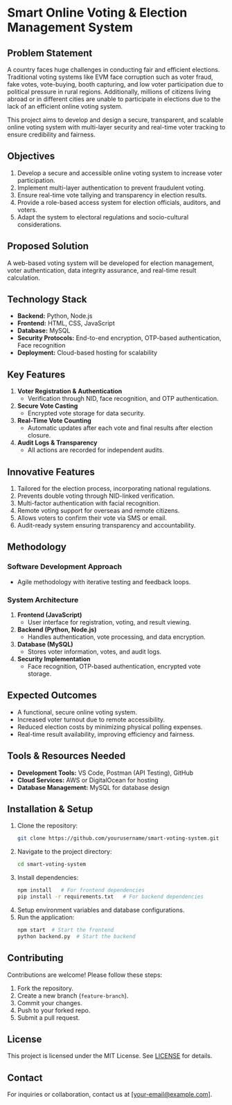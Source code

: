 # Smart Online Voting & Election Management System

## Problem Statement
A country faces huge challenges in conducting fair and efficient elections. Traditional voting systems like EVM face corruption such as voter fraud, fake votes, vote-buying, booth capturing, and low voter participation due to political pressure in rural regions. Additionally, millions of citizens living abroad or in different cities are unable to participate in elections due to the lack of an efficient online voting system.

This project aims to develop and design a secure, transparent, and scalable online voting system with multi-layer security and real-time voter tracking to ensure credibility and fairness.

## Objectives
1. Develop a secure and accessible online voting system to increase voter participation.
2. Implement multi-layer authentication to prevent fraudulent voting.
3. Ensure real-time vote tallying and transparency in election results.
4. Provide a role-based access system for election officials, auditors, and voters.
5. Adapt the system to electoral regulations and socio-cultural considerations.

## Proposed Solution
A web-based voting system will be developed for election management, voter authentication, data integrity assurance, and real-time result calculation.

## Technology Stack
- **Backend:** Python, Node.js
- **Frontend:** HTML, CSS, JavaScript
- **Database:** MySQL
- **Security Protocols:** End-to-end encryption, OTP-based authentication, Face recognition
- **Deployment:** Cloud-based hosting for scalability

## Key Features
1. **Voter Registration & Authentication**
   - Verification through NID, face recognition, and OTP authentication.
2. **Secure Vote Casting**
   - Encrypted vote storage for data security.
3. **Real-Time Vote Counting**
   - Automatic updates after each vote and final results after election closure.
4. **Audit Logs & Transparency**
   - All actions are recorded for independent audits.

## Innovative Features
1. Tailored for the election process, incorporating national regulations.
2. Prevents double voting through NID-linked verification.
3. Multi-factor authentication with facial recognition.
4. Remote voting support for overseas and remote citizens.
5. Allows voters to confirm their vote via SMS or email.
6. Audit-ready system ensuring transparency and accountability.

## Methodology
### Software Development Approach
- Agile methodology with iterative testing and feedback loops.

### System Architecture
1. **Frontend (JavaScript)**
   - User interface for registration, voting, and result viewing.
2. **Backend (Python, Node.js)**
   - Handles authentication, vote processing, and data encryption.
3. **Database (MySQL)**
   - Stores voter information, votes, and audit logs.
4. **Security Implementation**
   - Face recognition, OTP-based authentication, encrypted vote storage.

## Expected Outcomes
- A functional, secure online voting system.
- Increased voter turnout due to remote accessibility.
- Reduced election costs by minimizing physical polling expenses.
- Real-time result availability, improving efficiency and fairness.

## Tools & Resources Needed
- **Development Tools:** VS Code, Postman (API Testing), GitHub
- **Cloud Services:** AWS or DigitalOcean for hosting
- **Database Management:** MySQL for database design

## Installation & Setup
1. Clone the repository:
   ```sh
   git clone https://github.com/yourusername/smart-voting-system.git
   ```
2. Navigate to the project directory:
   ```sh
   cd smart-voting-system
   ```
3. Install dependencies:
   ```sh
   npm install   # For frontend dependencies
   pip install -r requirements.txt   # For backend dependencies
   ```
4. Setup environment variables and database configurations.
5. Run the application:
   ```sh
   npm start  # Start the frontend
   python backend.py  # Start the backend
   ```

## Contributing
Contributions are welcome! Please follow these steps:
1. Fork the repository.
2. Create a new branch (`feature-branch`).
3. Commit your changes.
4. Push to your forked repo.
5. Submit a pull request.

## License
This project is licensed under the MIT License. See [LICENSE](LICENSE) for details.

## Contact
For inquiries or collaboration, contact us at [your-email@example.com].
